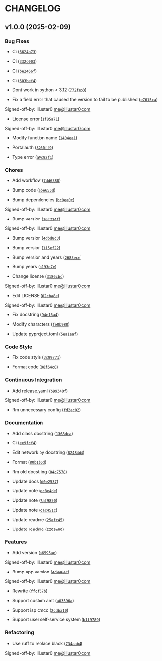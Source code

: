 # CHANGELOG


## v1.0.0 (2025-02-09)

### Bug Fixes

- Ci
  ([`6624b73`](https://github.com/elykia-cn/ZZU.Py/commit/6624b73cfb873eb0320f4e1cb47836e74e87cbaf))

- Ci
  ([`332c003`](https://github.com/elykia-cn/ZZU.Py/commit/332c003806e136bbe857f448c224485c6225c44f))

- Ci
  ([`be2466f`](https://github.com/elykia-cn/ZZU.Py/commit/be2466fc025e060b2b65befdb2f5a7e6b433c407))

- Ci
  ([`603bef4`](https://github.com/elykia-cn/ZZU.Py/commit/603bef4a2707f9baac5d29a8b3ecd7b431e50e0d))

- Dont work in python < 3.12
  ([`772feb3`](https://github.com/elykia-cn/ZZU.Py/commit/772feb3bf340be0d3d96982adbc2092bb4e0ad64))

- Fix a field error that caused the version to fail to be published
  ([`e7615ca`](https://github.com/elykia-cn/ZZU.Py/commit/e7615caea2fc73b33096147000f250d8f1402be6))

Signed-off-by: Illustar0 <me@illustar0.com>

- License error
  ([`1f85a71`](https://github.com/elykia-cn/ZZU.Py/commit/1f85a71df95363daa9017e967dc57836fc42a201))

Signed-off-by: Illustar0 <me@illustar0.com>

- Modify function name
  ([`1404ea1`](https://github.com/elykia-cn/ZZU.Py/commit/1404ea1d94838edb096f55d1188938421745b21b))

- Portalauth
  ([`3760ff9`](https://github.com/elykia-cn/ZZU.Py/commit/3760ff979130bce157b86c33333f11043f69e59f))

- Type error
  ([`a9c82f1`](https://github.com/elykia-cn/ZZU.Py/commit/a9c82f15919e0249439d15d332b117d2062af0c1))

### Chores

- Add workflow
  ([`7dd6388`](https://github.com/elykia-cn/ZZU.Py/commit/7dd638875c2da80c9aa70fa42541ea4ef278ff34))

- Bump code
  ([`abe655d`](https://github.com/elykia-cn/ZZU.Py/commit/abe655defcd93fa9929484ec35bacc1e05745cc7))

- Bump dependencies
  ([`bc8ea0c`](https://github.com/elykia-cn/ZZU.Py/commit/bc8ea0c46d6c6c8bd7c23807ab9c97e10ea5f709))

Signed-off-by: Illustar0 <me@illustar0.com>

- Bump version
  ([`16c224f`](https://github.com/elykia-cn/ZZU.Py/commit/16c224f3e537a6e80d5ab8815d8b880e3bb7dd7d))

Signed-off-by: Illustar0 <me@illustar0.com>

- Bump version
  ([`4dbd8c3`](https://github.com/elykia-cn/ZZU.Py/commit/4dbd8c33b8810eecff1cade275e2ce386a681f2d))

- Bump version
  ([`115ef22`](https://github.com/elykia-cn/ZZU.Py/commit/115ef22c221cb2d703f0c38eafe3090f171370df))

- Bump version and years
  ([`2683ece`](https://github.com/elykia-cn/ZZU.Py/commit/2683eceff8eabe328e033cbcbad39ebbcbf5b341))

- Bump years
  ([`a193e7e`](https://github.com/elykia-cn/ZZU.Py/commit/a193e7eaa0641b73d740a31c4e2be1948dba704b))

- Change license
  ([`3186cbc`](https://github.com/elykia-cn/ZZU.Py/commit/3186cbceeec150516989cc78874811afda6d6972))

Signed-off-by: Illustar0 <me@illustar0.com>

- Edit LICENSE
  ([`02cba8e`](https://github.com/elykia-cn/ZZU.Py/commit/02cba8e1bb32adcfb3781334c71ad1544ef2fb8c))

Signed-off-by: Illustar0 <me@illustar0.com>

- Fix docstring
  ([`94e16a4`](https://github.com/elykia-cn/ZZU.Py/commit/94e16a47164b63aae13ba552bc1c2810e726b236))

- Modify characters
  ([`fe0b988`](https://github.com/elykia-cn/ZZU.Py/commit/fe0b9887d99ef1cc594ae0baf7934a2fb4fe7f06))

- Update pyproject.toml
  ([`5ea1eaf`](https://github.com/elykia-cn/ZZU.Py/commit/5ea1eaf5b8f2088621027946e0cc82f932c7a202))

### Code Style

- Fix code style
  ([`3c89771`](https://github.com/elykia-cn/ZZU.Py/commit/3c897715522c5d42a2adac9db636c9f7239e9e6e))

- Format code
  ([`98f64c0`](https://github.com/elykia-cn/ZZU.Py/commit/98f64c0327814e7b62bd95574edd218ef2ae0088))

### Continuous Integration

- Add release.yaml
  ([`b99340f`](https://github.com/elykia-cn/ZZU.Py/commit/b99340fc74a3f4b4e632637d536649e252d4f8d8))

Signed-off-by: Illustar0 <me@illustar0.com>

- Rm unnecessary config
  ([`fd2ac02`](https://github.com/elykia-cn/ZZU.Py/commit/fd2ac02cb8eadf9c3aff68a3738b16c32d69f9e4))

### Documentation

- Add class docstring
  ([`1368dca`](https://github.com/elykia-cn/ZZU.Py/commit/1368dcad0c456ed09ad1b019d1d6d37c378e704b))

- Ci
  ([`ee9fcf4`](https://github.com/elykia-cn/ZZU.Py/commit/ee9fcf484660bee9067e34fa54180c62390ab302))

- Edit network.py docstring
  ([`82484d4`](https://github.com/elykia-cn/ZZU.Py/commit/82484d48fec5cc16f6fd3908305f37c9545b8613))

- Format
  ([`80b1b6d`](https://github.com/elykia-cn/ZZU.Py/commit/80b1b6de323dfcb3c6353b86c292007a9dee60e8))

- Rm old docstring
  ([`04c7578`](https://github.com/elykia-cn/ZZU.Py/commit/04c75782199a3b97d1678e76d2b57ad534a1f5ed))

- Update docs
  ([`d0e2537`](https://github.com/elykia-cn/ZZU.Py/commit/d0e25376e05fe0a7547f6e5688a05799c1a5c69f))

- Update note
  ([`ec8e4de`](https://github.com/elykia-cn/ZZU.Py/commit/ec8e4deb1d1791afe84573b64e75c7744b4e598f))

- Update note
  ([`7af9850`](https://github.com/elykia-cn/ZZU.Py/commit/7af985071d2ebc445390ec5fb1e09e39d8034406))

- Update note
  ([`cac451c`](https://github.com/elykia-cn/ZZU.Py/commit/cac451c9da54a1053c5a4ce3187044e10d088ba0))

- Update readme
  ([`25afc45`](https://github.com/elykia-cn/ZZU.Py/commit/25afc45763396b81ac9f9826bf30177fec7674e9))

- Update readme
  ([`2209e60`](https://github.com/elykia-cn/ZZU.Py/commit/2209e602ec6fd075cfb6e8c9ff966c2023831ac3))

### Features

- Add version
  ([`a6595ae`](https://github.com/elykia-cn/ZZU.Py/commit/a6595ae406187863a96ed9e29774f42b42892aa3))

Signed-off-by: Illustar0 <me@illustar0.com>

- Bump app version
  ([`4d946ec`](https://github.com/elykia-cn/ZZU.Py/commit/4d946ec4ea0260b59901535690fd910f56c06973))

Signed-off-by: Illustar0 <me@illustar0.com>

- Rewrite
  ([`ffcf67b`](https://github.com/elykia-cn/ZZU.Py/commit/ffcf67b962e2cc024b0395c836a308c1b764f722))

- Support custom amt
  ([`a03596a`](https://github.com/elykia-cn/ZZU.Py/commit/a03596aa7f1b9c8508196ceda3016e489d1934d4))

- Support isp cmcc
  ([`2cdba10`](https://github.com/elykia-cn/ZZU.Py/commit/2cdba10aa3ad07ffc30506b3e05119a81d31797f))

- Support user self-service system
  ([`b1f9789`](https://github.com/elykia-cn/ZZU.Py/commit/b1f97892a9e0ad385efb1c0b75fcdcba6445c33b))

### Refactoring

- Use ruff to replace black
  ([`734aab4`](https://github.com/elykia-cn/ZZU.Py/commit/734aab4a15a8368d57f0f4e9542971bc29fa710d))

Signed-off-by: Illustar0 <me@illustar0.com>
